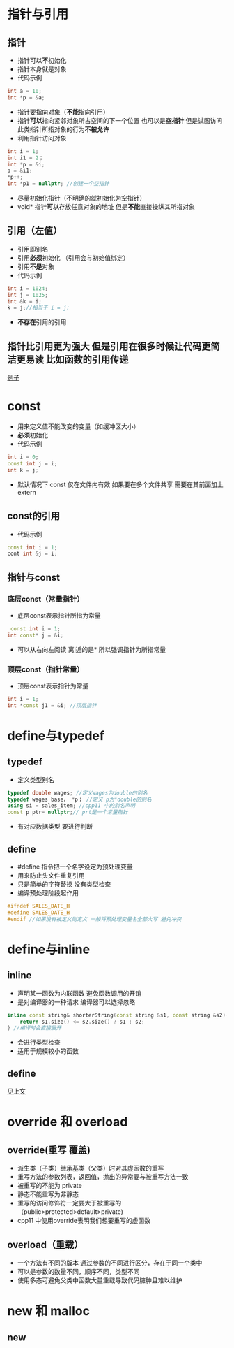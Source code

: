# 指针与引用
## 指针
* 指针可以**不**初始化
* 指针本身就是对象
* 代码示例
```cpp
int a = 10;
int *p = &a;
```
* 指针要指向对象（**不能**指向引用）
* 指针**可以**指向紧邻对象所占空间的下一个位置 也可以是**空指针** 但是试图访问此类指针所指对象的行为**不被允许**
* 利用指针访问对象
```cpp
int i = 1;
int i1 = 2；
int *p = &i;
p = &i1;
*p++;
int *p1 = nullptr; //创建一个空指针
```
* 尽量初始化指针（不明确的就初始化为空指针）
* void* 指针**可以**存放任意对象的地址 但是**不能**直接操纵其所指对象
## 引用（左值）
* 引用即别名
* 引用**必须**初始化 （引用会与初始值绑定）
* 引用**不是**对象 
* 代码示例
```cpp
int i = 1024;
int j = 1025;
int &k = i;
k = j;//相当于 i = j;
```
* **不存在**引用的引用
## 指针比引用更为强大 但是引用在很多时候让代码更简洁更易读 比如函数的引用传递
[例子](日常总结.md#值传递-引用传递-指针传递)
# const
* 用来定义值不能改变的变量（如缓冲区大小）
* **必须**初始化  
* 代码示例
```cpp
int i = 0;
const int j = i;
int k = j;
```
* 默认情况下 const 仅在文件内有效 如果要在多个文件共享 需要在其前面加上 extern
## const的引用 
* 代码示例
```cpp
const int i = 1;
cont int &j = i;
```
## 指针与const
### 底层const（常量指针）
* 底层const表示指针所指为常量
```cpp
 const int i = 1;
int const* j = &i;
```
* 可以从右向左阅读 离j近的是* 所以强调指针为所指常量 
### 顶层const（指针常量）
* 顶层const表示指针为常量
```cpp
int i = 1;
int *const j1 = &i; //顶层指针
```
# define与typedef
## typedef
* 定义类型别名
```cpp
typedef double wages; //定义wages为double的别名
typedef wages base， *p； //定义 p为*double的别名
using si = sales_item; //cpp11 中的别名声明
const p ptr= nullptr;// prt是一个常量指针
```
* 有对应数据类型 要进行判断
## define
* #define 指令把一个名字设定为预处理变量
* 用来防止头文件重复引用
* 只是简单的字符替换 没有类型检查
* 编译预处理阶段起作用
```cpp
#ifndef SALES_DATE_H
#define SALES_DATE_H
#endif //如果没有被定义则定义 一般将预处理变量名全部大写 避免冲突
```
# define与inline
## inline
* 声明某一函数为内联函数 避免函数调用的开销 
* 是对编译器的一种请求  编译器可以选择忽略
```cpp
inline const string& shorterString(const string &s1, const string &s2){
    return s1.size() <= s2.size() ? s1 : s2;
} //编译时会直接展开
```
* 会进行类型检查
* 适用于规模较小的函数
## define
[见上文](基础知识.md#define)
# override 和 overload
## override(重写 覆盖)
* 派生类（子类）继承基类（父类）时对其虚函数的重写
* 重写方法的参数列表，返回值，抛出的异常要与被重写方法一致
* 被重写的不能为 private
* 静态不能重写为非静态
* 重写的访问修饰符一定要大于被重写的（public>protected>default>private)
* cpp11 中使用override表明我们想要重写的虚函数
## overload（重载）
* 一个方法有不同的版本 通过参数的不同进行区分，存在于同一个类中
* 可以是参数的数量不同，顺序不同，类型不同
* 使用多态可避免父类中函数大量重载导致代码臃肿且难以维护
# new 和 malloc
## new 


